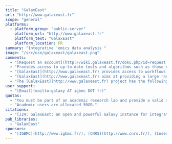 ```yaml
---
title: "GalaxEast"
url: "http://www.galaxeast.fr"
scope: "general"
platforms:
  - platform_group: "public-server"
    platform_url: "http://www.galaxeast.fr"
    platform_text: "GalaxEast"
    platform_location: FR
summary: "Integrative 'omics data analysis "
image: "/src/use/galaxeast/galaxeast.png"
comments:
  - "[Request an account](http://wiki.galaxeast.fr/doku.php?id=request:account)"
  - "Provides access to up-to-date tools and algorithms such as those devoted to Next Generation Sequencing (NGS) data analysis of: 1) Epigenome: MACS, Homer; 2) Genomic sequence: GATK, Samtools, BEDtools, Picard; 3) Transcriptome: Cufflinks, HTSeq, TopHat; 4) Statistical analyses: DeepTools, S-mart, DESeq"
  - "[GalaxEast](http://www.galaxeast.fr) provides access to workflows developed for: Motif search, Repetitive element analyses, ChIP-seq data analysis"
  - "[GalaxEast](http://www.galaxeast.fr) aims at providing a large range of bioinformatics tools for the analysis of various types of Omics data. It supports reproducible computational research by providing an environment for performing and recording bioinformatics analyses."
  - "The [GalaxEast](http://www.galaxeast.fr) project has the following main objectives: 1) Provide the academic scientific community with an open and powerful Galaxy instance with a guaranteed availability. The platform offers access to cutting-edge and up-to-date tools for Omics data analysis with help and support. 2) Propose innovative developments and new helpful tools packaged for Galaxy (available in the GalaxEast toolshed) 3) Promote the packaging of new developments for Galaxy (through wrappers and/or toolshed packages)."
user_support:
  - "[Email](mailto:galaxy AT igbmc DOT fr)"
quotas:
  - "You must be part of an academic research lab and provide a valid academic email address to get a personal GalaxEast account.  Write to galaxy@igbmc.fr to request an account."
  - "Academic users are allocated 50GB."
citations:
  - "[J24: GalaxEast: an open and powerful Galaxy instance for integrative Omics data analysis](https://depot.galaxyproject.org/hub/attachments/documents/posters/2014ECCB_GalaxEast.pdf), poster presented at [ECCB'14](/src/events/eccb2014/index.md) by Stephanie Le Gras, Serge Uge, Matthieu Jung, Ludovic Roy, Valerie Cognat, Frederic Plewniak, Irwin Davidson and Julien Seiler:"
pub_libraries:
  - "GalaxEast"
sponsors:
  - "[IGBMC](http://www.igbmc.fr/), [CNRS](http://www.cnrs.fr/), [Inserm](http://www.inserm.fr/), [Université Strasbourg](http://www.unistra.fr/)"
---
```

